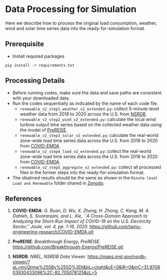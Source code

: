 # Data Processing for Simulation
Here we describe how to process the original load consumption, weather, wind and solar time series data into the ready-for-simulation format.

## Prerequisite
- Install required packages
```angular2html
pip install -r requirements.txt
```

## Processing Details
- Before running codes, make sure the data and save paths are consistent with your downloaded data. 
- Run the codes sequentially as indicated by the name of each code file.
   - `renewable_v2_step1_weather_v2_extended.py`: collect 5-minute-level weather data from 2018 to 2020 across the U.S. from [NSRDB](https://maps.nrel.gov/nsrdb-viewer/?aL=mcQtmw%255Bv%255D%3Dt&bL=clight&cE=0&lR=0&mC=31.970803930433096%2C-82.705078125&zL=5). 
   - `renewable_v2_step2_wind_v2_extended.py`: calculate the local wind turbine output time series based on the collected weather data using the model of [PreREISE](https://github.com/Breakthrough-Energy/PreREISE.git). 
   - `renewable_v2_step3_solar_v2_extended.py`: calculate the real-world zone-wide load time series data across the U.S. from 2018 to 2020 from [COVID-EMDA](https://github.com/tamu-engineering-research/COVID-EMDA.git). 
   - `renewable_v2_step4_load_v2_extended.py`: collect the real-world zone-wide load time series data across the U.S. from 2018 to 2020 from [COVID-EMDA](https://github.com/tamu-engineering-research/COVID-EMDA.git). 
   - `renewable_v2_step5_aggregate_v2_extended.py`: collect all processed files in the former steps into the ready-for-simulation format.
- The obatined results should be the same as shown in the `Minute-level Load and Renewable` folder shared in [Zenodo](https://zenodo.org/record/5130612#.YTIiZI5KiUk).

## References
1. **COVID-EMDA**:
    <em>G. Ruan, D. Wu, X. Zheng, H. Zhong, C. Kang, M. A. Dahleh, S. Sivaranjani, and L. Xie, ``A Cross-Domain Approach to Analyzing the Short-Run Impact of COVID-19 on the U.S. Electricity Sector,'' Joule, vol. 4, pp. 1-16, 2020.</em>
    https://github.com/tamu-engineering-research/COVID-EMDA.git

2. **PreREISE**:
    <em>Breakthrough Energy, PreREISE.</em>
    https://github.com/Breakthrough-Energy/PreREISE.git
    
3. **NSRDB**:
    <em>NREL, NSRDB Data Viewer.</em>
    https://maps.nrel.gov/nsrdb-viewer/?aL=mcQtmw%255Bv%255D%3Dt&bL=clight&cE=0&lR=0&mC=31.970803930433096%2C-82.705078125&zL=5

